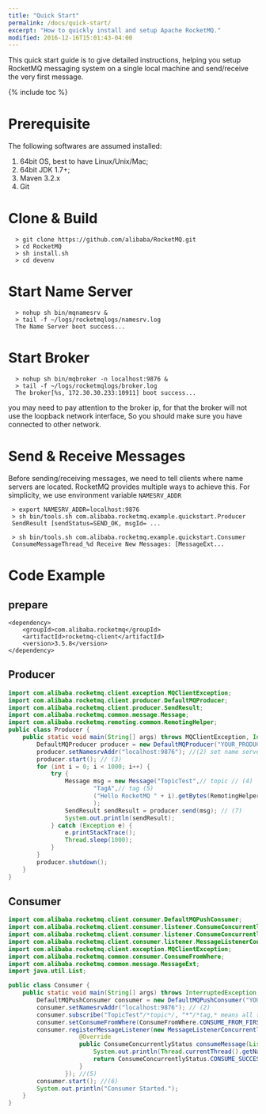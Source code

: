 ```yaml
---
title: "Quick Start"
permalink: /docs/quick-start/
excerpt: "How to quickly install and setup Apache RocketMQ."
modified: 2016-12-16T15:01:43-04:00
---
```


This quick start guide is to give detailed instructions, helping you setup RocketMQ messaging system on a single local machine and send/receive the very first message.

{% include toc %}

# Prerequisite

   The following softwares are assumed installed:
   1. 64bit OS, best to have Linux/Unix/Mac;
   1. 64bit JDK 1.7+; 
   1. Maven 3.2.x
   1. Git 

# Clone & Build

```shell
  > git clone https://github.com/alibaba/RocketMQ.git
  > cd RocketMQ
  > sh install.sh
  > cd devenv
```

 
# Start Name Server
```shell
  > nohup sh bin/mqnamesrv &
  > tail -f ~/logs/rocketmqlogs/namesrv.log
  The Name Server boot success...
```  

# Start Broker
```shell 
  > nohup sh bin/mqbroker -n localhost:9876 &
  > tail -f ~/logs/rocketmqlogs/broker.log 
  The broker[%s, 172.30.30.233:10911] boot success...
```
  you may need to pay attention to the broker ip, for that the broker will not use the loopback network interface, So you should make sure you have connected to other network.


# Send & Receive Messages

Before sending/receiving messages, we need to tell clients where name servers are located. RocketMQ provides multiple ways to achieve this. For simplicity, we use environment variable `NAMESRV_ADDR`

```shell
 > export NAMESRV_ADDR=localhost:9876
 > sh bin/tools.sh com.alibaba.rocketmq.example.quickstart.Producer
 SendResult [sendStatus=SEND_OK, msgId= ...

 > sh bin/tools.sh com.alibaba.rocketmq.example.quickstart.Consumer
 ConsumeMessageThread_%d Receive New Messages: [MessageExt...
```

# Code Example

## prepare 
```
<dependency>
    <groupId>com.alibaba.rocketmq</groupId>
    <artifactId>rocketmq-client</artifactId>
    <version>3.5.8</version>
</dependency>
```

## Producer

```java
import com.alibaba.rocketmq.client.exception.MQClientException;
import com.alibaba.rocketmq.client.producer.DefaultMQProducer;
import com.alibaba.rocketmq.client.producer.SendResult;
import com.alibaba.rocketmq.common.message.Message;
import com.alibaba.rocketmq.remoting.common.RemotingHelper;
public class Producer { 
    public static void main(String[] args) throws MQClientException, InterruptedException {
        DefaultMQProducer producer = new DefaultMQProducer("YOUR_PRODUCER_GROUP"); // (1)
        producer.setNamesrvAddr("localhost:9876"); //(2) set name server explicitly
        producer.start(); // (3)
        for (int i = 0; i < 1000; i++) {
            try {
                Message msg = new Message("TopicTest",// topic // (4)
                        "TagA",// tag (5)
                        ("Hello RocketMQ " + i).getBytes(RemotingHelper.DEFAULT_CHARSET)// body (6)
                        );
                SendResult sendResult = producer.send(msg); // (7)
                System.out.println(sendResult);
            } catch (Exception e) {
                e.printStackTrace();
                Thread.sleep(1000);
            }
        }
        producer.shutdown();
    }
}
```

## Consumer 

```java 
import com.alibaba.rocketmq.client.consumer.DefaultMQPushConsumer;
import com.alibaba.rocketmq.client.consumer.listener.ConsumeConcurrentlyContext;
import com.alibaba.rocketmq.client.consumer.listener.ConsumeConcurrentlyStatus;
import com.alibaba.rocketmq.client.consumer.listener.MessageListenerConcurrently;
import com.alibaba.rocketmq.client.exception.MQClientException;
import com.alibaba.rocketmq.common.consumer.ConsumeFromWhere;
import com.alibaba.rocketmq.common.message.MessageExt;
import java.util.List;

public class Consumer {
    public static void main(String[] args) throws InterruptedException, MQClientException {
        DefaultMQPushConsumer consumer = new DefaultMQPushConsumer("YOUR_CONSUMER_GROUP"); // (1)
        consumer.setNamesrvAddr("localhost:9876"); // (2)
        consumer.subscribe("TopicTest"/*topic*/, "*"/*tag,* means all tags*/); // (3)
        consumer.setConsumeFromWhere(ConsumeFromWhere.CONSUME_FROM_FIRST_OFFSET); // (4)
        consumer.registerMessageListener(new MessageListenerConcurrently() {
                    @Override
                    public ConsumeConcurrentlyStatus consumeMessage(List<MessageExt> msgs, ConsumeConcurrentlyContext context) {
                        System.out.println(Thread.currentThread().getName() + " Receive New Messages: " + msgs);
                        return ConsumeConcurrentlyStatus.CONSUME_SUCCESS;
                    }
                }); //(5)
        consumer.start(); //(6)
        System.out.println("Consumer Started.");
    }
}
```
